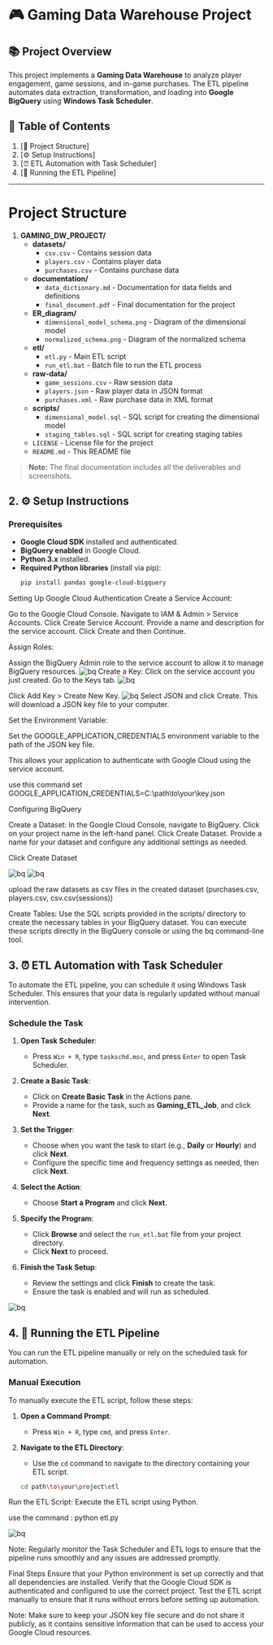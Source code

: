 # 🎮 Gaming Data Warehouse Project

## 📚 Project Overview

This project implements a **Gaming Data Warehouse** to analyze player engagement, game sessions, and in-game purchases. The ETL pipeline automates data extraction, transformation, and loading into **Google BigQuery** using **Windows Task Scheduler**.

## 📑 Table of Contents

1. [📁 Project Structure]
2. [⚙️ Setup Instructions]
3. [⏰ ETL Automation with Task Scheduler]
4. [🚀 Running the ETL Pipeline]

---

# Project Structure

1. **GAMING_DW_PROJECT/**
   - **datasets/**
     - `csv.csv`               - Contains session data
     - `players.csv`           - Contains player data
     - `purchases.csv`         - Contains purchase data
   - **documentation/**
     - `data_dictionary.md`     - Documentation for data fields and definitions
     - `final_document.pdf`     - Final documentation for the project
   - **ER_diagram/**
     - `dimensional_model_schema.png`  - Diagram of the dimensional model
     - `normalized_schema.png`         - Diagram of the normalized schema
   - **etl/**
     - `etl.py`                - Main ETL script
     - `run_etl.bat`           - Batch file to run the ETL process
   - **raw-data/**
     - `game_sessions.csv`      - Raw session data
     - `players.json`           - Raw player data in JSON format
     - `purchases.xml`          - Raw purchase data in XML format
   - **scripts/**
     - `dimensional_model.sql`   - SQL script for creating the dimensional model
     - `staging_tables.sql`      - SQL script for creating staging tables
   - `LICENSE`                  - License file for the project
   - `README.md`                - This README file

> **Note:** The final documentation includes all the deliverables and screenshots.

## 2. ⚙️ Setup Instructions

### Prerequisites

- **Google Cloud SDK** installed and authenticated.
- **BigQuery enabled** in Google Cloud.
- **Python 3.x** installed.
- **Required Python libraries** (install via pip):
  ```sh
  pip install pandas google-cloud-bigquery

Setting Up Google Cloud Authentication
Create a Service Account:

Go to the Google Cloud Console.
Navigate to IAM & Admin > Service Accounts.
Click Create Service Account.
Provide a name and description for the service account.
Click Create and then Continue.

Assign Roles:

Assign the BigQuery Admin role to the service account to allow it to manage BigQuery resources.
![bq](screenshots/bqroles.png)
Create a Key:
Click on the service account you just created.
Go to the Keys tab.
![bq](screenshots/key_o.png.png)

Click Add Key > Create New Key.
![bq](screenshots/key_2.png)
Select JSON and click Create. This will download a JSON key file to your computer.

Set the Environment Variable:

Set the GOOGLE_APPLICATION_CREDENTIALS environment variable to the path of the JSON key file. 

This allows your application to authenticate with Google Cloud using the service account.

   use this command
   set GOOGLE_APPLICATION_CREDENTIALS=C:\path\to\your\key.json

Configuring BigQuery

Create a Dataset:
In the Google Cloud Console, navigate to BigQuery.
Click on your project name in the left-hand panel.
Click Create Dataset.
Provide a name for your dataset and configure any additional settings as needed.



Click Create Dataset

![bq](screenshots/create_data.png)
![bq](screenshots/create_data2.png)



upload the raw datasets as csv files in the created dataset (purchases.csv, players.csv, csv.csv(sessions))

Create Tables:
Use the SQL scripts provided in the scripts/ directory to create the necessary tables in your BigQuery dataset.
You can execute these scripts directly in the BigQuery console or using the bq command-line tool.

## 3. ⏰ ETL Automation with Task Scheduler

To automate the ETL pipeline, you can schedule it using Windows Task Scheduler. This ensures that your data is regularly updated without manual intervention.

### Schedule the Task

1. **Open Task Scheduler**:
   - Press `Win + R`, type `taskschd.msc`, and press `Enter` to open Task Scheduler.

2. **Create a Basic Task**:
   - Click on **Create Basic Task** in the Actions pane.
   - Provide a name for the task, such as **Gaming_ETL_Job**, and click **Next**.

3. **Set the Trigger**:
   - Choose when you want the task to start (e.g., **Daily** or **Hourly**) and click **Next**.
   - Configure the specific time and frequency settings as needed, then click **Next**.

4. **Select the Action**:
   - Choose **Start a Program** and click **Next**.

5. **Specify the Program**:
   - Click **Browse** and select the `run_etl.bat` file from your project directory.
   - Click **Next** to proceed.

6. **Finish the Task Setup**:
   - Review the settings and click **Finish** to create the task.
   - Ensure the task is enabled and will run as scheduled.

![bq](screenshots/wts.png)

## 4. 🚀 Running the ETL Pipeline

You can run the ETL pipeline manually or rely on the scheduled task for automation.

### Manual Execution

To manually execute the ETL script, follow these steps:

1. **Open a Command Prompt**:
   - Press `Win + R`, type `cmd`, and press `Enter`.

2. **Navigate to the ETL Directory**:
   - Use the `cd` command to navigate to the directory containing your ETL script.
   ```sh
   cd path\to\your\project\etl

Run the ETL Script:
Execute the ETL script using Python.

use the command :  python etl.py

![bq](screenshots/etl.png)

Note: Regularly monitor the Task Scheduler and ETL logs to ensure that the pipeline runs smoothly and any issues are addressed promptly.

Final Steps
Ensure that your Python environment is set up correctly and that all dependencies are installed.
Verify that the Google Cloud SDK is authenticated and configured to use the correct project.
Test the ETL script manually to ensure that it runs without errors before setting up automation.

Note: Make sure to keep your JSON key file secure and do not share it publicly, as it contains sensitive information that can be used to access your Google Cloud resources.


